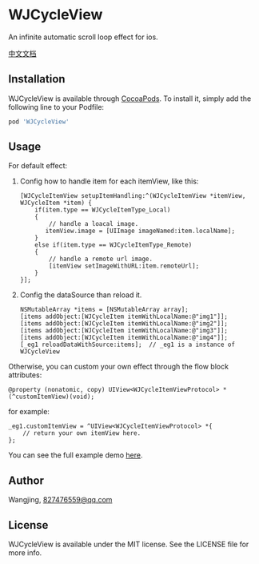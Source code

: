 # WJCycleView

An infinite automatic scroll loop effect for ios.


[中文文档](https://github.com/wj19910/WJCycleView/README.md)



## Installation

WJCycleView is available through [CocoaPods](https://cocoapods.org). To install
it, simply add the following line to your Podfile:

```ruby
pod 'WJCycleView'
```

## Usage

For default effect:

1. Config how to handle item for each itemView, like this:

	```objc
	[WJCycleItemView setupItemHandling:^(WJCycleItemView *itemView, WJCycleItem *item) {
	    if(item.type == WJCycleItemType_Local)
	    {
			// handle a loacal image.
	       itemView.image = [UIImage imageNamed:item.localName];
	    }
	    else if(item.type == WJCycleItemType_Remote)
	    {
	    	// handle a remote url image.
	      	[itemView setImageWithURL:item.remoteUrl];
	    }
	}];
	```

2. Config the dataSource than reload it.

	```
	NSMutableArray *items = [NSMutableArray array];
   [items addObject:[WJCycleItem itemWithLocalName:@"img1"]];
   [items addObject:[WJCycleItem itemWithLocalName:@"img2"]];
   [items addObject:[WJCycleItem itemWithLocalName:@"img3"]];
   [items addObject:[WJCycleItem itemWithLocalName:@"img4"]];
   [_eg1 reloadDataWithSource:items];  // _eg1 is a instance of WJCycleView
	```

Otherwise, you can custom your own effect through the flow block attributes:

```
@property (nonatomic, copy) UIView<WJCycleItemViewProtocol> * (^customItemView)(void);
```
for example:

```
_eg1.customItemView = ^UIView<WJCycleItemViewProtocol> *{
	// return your own itemView here.
};
```





You can see the full example demo [here](https://github.com/wj19910/WJCycleView).


## Author

Wangjing, 827476559@qq.com

## License

WJCycleView is available under the MIT license. See the LICENSE file for more info.
